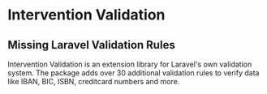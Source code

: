 # Intervention Validation
## Missing Laravel Validation Rules

Intervention Validation is an extension library for Laravel's own validation system. The package adds over 30 additional validation rules to verify data like IBAN, BIC, ISBN, creditcard numbers and more.